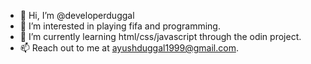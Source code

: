 - 👋 Hi, I’m @developerduggal
- 👀 I’m interested in playing fifa and programming.
- 🌱 I’m currently learning html/css/javascript through the odin project.
- 📫 Reach out to me at ayushduggal1999@gmail.com.

<!---
developerduggal/developerduggal is a ✨ special ✨ repository because its `README.md` (this file) appears on your GitHub profile.
You can click the Preview link to take a look at your changes.
--->
